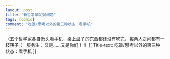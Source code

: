 ```yaml
---
layout: post
title: "新哲学家就餐问题"
tags: [comic]
comment: "吃饭/思考以外的第三种状态：看手机"
---
```

（五个哲学家各自低头看手机，桌上盘子的东西都还没有吃完，每两人之间都有一枝筷子。）
服务生：又是……又是你们！！
[[ Title-text: 吃饭/思考以外的第三种状态：看手机 ]]
